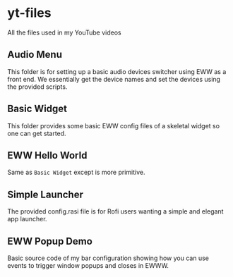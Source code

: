 # yt-files
All the files used in my YouTube videos

## Audio Menu
This folder is for setting up a basic audio devices switcher using EWW as a front end. We essentially get the device names and set the devices using the provided scripts.

## Basic Widget
This folder provides some basic EWW config files of a skeletal widget so one can get started.

## EWW Hello World
Same as `Basic Widget` except is more primitive.

## Simple Launcher
The provided config.rasi file is for Rofi users wanting a simple and elegant app launcher.

## EWW Popup Demo
Basic source code of my bar configuration showing how you can use events to trigger window popups and closes in EWWW.

